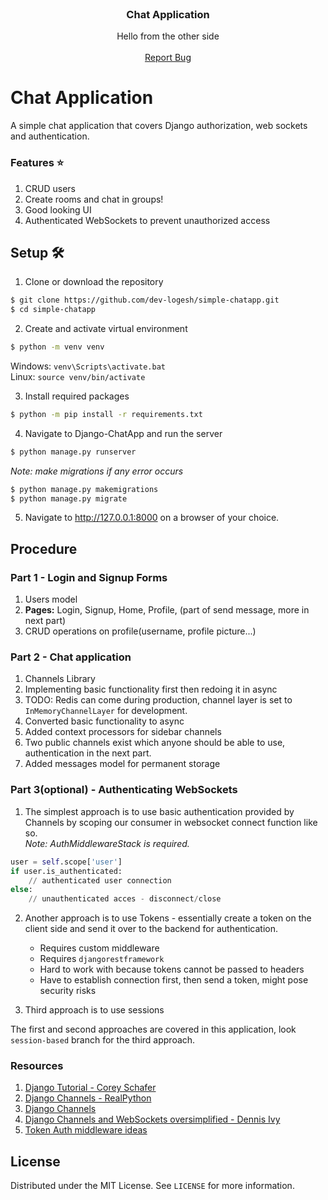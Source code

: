 <!-- PROJECT LOGO -->
<br />
<p align="center">
  <span style="font-family:Papyrus; font-size:50px;">📢</span>
  <h3 align="center">Chat Application</h3>

  <p align="center">
    Hello from the other side
    <br />
    <br />
    <a href="https://github.com/dev-logesh/simple-chatapp/issues">Report Bug</a>
  </p>
</p>

# Chat Application 

A simple chat application that covers Django authorization, web sockets and authentication.



### Features ⭐

1. CRUD users
2. Create rooms and chat in groups!
3. Good looking UI
4. Authenticated WebSockets to prevent unauthorized access

## Setup 🛠
1. Clone or download the repository  
```bash
$ git clone https://github.com/dev-logesh/simple-chatapp.git
$ cd simple-chatapp
```
2. Create and activate virtual environment
```bash
$ python -m venv venv
```
Windows: `venv\Scripts\activate.bat`  
Linux: `source venv/bin/activate`

3. Install required packages
```bash
$ python -m pip install -r requirements.txt
```

4. Navigate to Django-ChatApp and run the server
```bash
$ python manage.py runserver
```
*Note: make migrations if any error occurs*
```bash
$ python manage.py makemigrations
$ python manage.py migrate
```

5. Navigate to http://127.0.0.1:8000 on a browser of your choice.

## Procedure
### Part 1 - Login and Signup Forms
1. Users model
2. **Pages:** Login, Signup, Home, Profile, (part of send message, more in next part)
3. CRUD operations on profile(username, profile picture...)
### Part 2 - Chat application
1. Channels Library 
2. Implementing basic functionality first then redoing it in async
3. TODO: Redis can come during production, channel layer is set to `InMemoryChannelLayer` for development.
4. Converted basic functionality to async
5. Added context processors for sidebar channels
6. Two public channels exist which anyone should be able to use, authentication in the next part.
7. Added messages model for permanent storage
### Part 3(optional) - Authenticating WebSockets

1. The simplest approach is to use basic authentication provided by Channels by scoping our consumer in websocket connect function like so.  
*Note: AuthMiddlewareStack is required.*
```py
user = self.scope['user']
if user.is_authenticated:
    // authenticated user connection 
else:
    // unauthenticated acces - disconnect/close
```
2. Another approach is to use Tokens - essentially create a token on the client side and send it over to the backend for authentication.  
   * Requires custom middleware
   * Requires `djangorestframework`
   * Hard to work with because tokens cannot be passed to headers
   * Have to establish connection first, then send a token, might pose security risks

3. Third approach is to use sessions

The first and second approaches are covered in this application, look `session-based` branch for the third approach.

### Resources
1. [Django Tutorial - Corey Schafer](https://www.youtube.com/watch?v=UmljXZIypDc&list=PL-osiE80TeTtoQCKZ03TU5fNfx2UY6U4p) 
2. [Django Channels - RealPython](https://realpython.com/getting-started-with-django-channels/)
3. [Django Channels](https://channels.readthedocs.io/)
4. [Django Channels and WebSockets oversimplified - Dennis Ivy](https://www.youtube.com/watch?v=cw8-KFVXpTE)
5. [Token Auth middleware ideas](https://gist.github.com/rluts/22e05ed8f53f97bdd02eafdf38f3d60a)

## License

Distributed under the MIT License. See `LICENSE` for more information.

